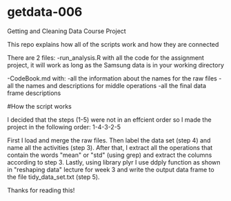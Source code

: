 getdata-006
===========

Getting and Cleaning Data Course Project


This repo explains how all of the scripts work and how they are connected


There are 2 files: 
-run_analysis.R  with all the code for the assignment project, it will work as long as the Samsung data is in your working directory

-CodeBook.md with:
	-all the information about the names for the raw files
	-all the names and descriptions for middle operations
	-all the final data frame descriptions




#How the script works

I decided that the steps (1-5) were not in an effcient order so I made the project in the following order: 1-4-3-2-5

First I load and merge the raw files. Then label the data set (step 4) and name all the activities (step 3). After that, I extract all the operations that contain the words "mean" or "std" (using grep) and extract the columns according to step 3.
Lastly, using library plyr I use ddply function as shown in "reshaping data" lecture for week 3 and write the output data frame to the file tidy_data_set.txt (step 5).

Thanks for reading this! 
